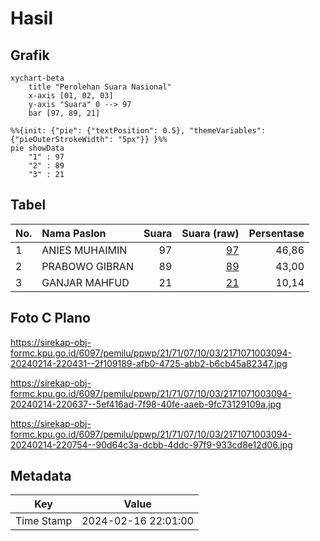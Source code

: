 # Hasil

## Grafik

```mermaid
xychart-beta
    title "Perolehan Suara Nasional"
    x-axis [01, 02, 03]
    y-axis "Suara" 0 --> 97
    bar [97, 89, 21]
```

```mermaid
%%{init: {"pie": {"textPosition": 0.5}, "themeVariables": {"pieOuterStrokeWidth": "5px"}} }%%
pie showData
    "1" : 97
    "2" : 89
    "3" : 21
```

## Tabel

| No. | Nama Paslon    | Suara | Suara (raw) | Persentase |
|:--- |:-------------- | -----:| -----------:| ----------:|
| 1   | ANIES MUHAIMIN | 97    | [97][p-1]   | 46,86      |
| 2   | PRABOWO GIBRAN | 89    | [89][p-2]   | 43,00      |
| 3   | GANJAR MAHFUD  | 21    | [21][p-3]   | 10,14      |


[p-1]: https://github.com/gigit-pemilu/pemilu-2024/blob/main/pilpres/hitung-suara/sub/21-kepulauan-riau/sub/71-kota-batam/sub/07-sei-beduk/sub/1003-mangsang/sub/094-tps/sub/paslon-1.txt
[p-2]: https://github.com/gigit-pemilu/pemilu-2024/blob/main/pilpres/hitung-suara/sub/21-kepulauan-riau/sub/71-kota-batam/sub/07-sei-beduk/sub/1003-mangsang/sub/094-tps/sub/paslon-2.txt
[p-3]: https://github.com/gigit-pemilu/pemilu-2024/blob/main/pilpres/hitung-suara/sub/21-kepulauan-riau/sub/71-kota-batam/sub/07-sei-beduk/sub/1003-mangsang/sub/094-tps/sub/paslon-3.txt

## Foto C Plano

https://sirekap-obj-formc.kpu.go.id/6097/pemilu/ppwp/21/71/07/10/03/2171071003094-20240214-220431--2f109189-afb0-4725-abb2-b6cb45a82347.jpg

https://sirekap-obj-formc.kpu.go.id/6097/pemilu/ppwp/21/71/07/10/03/2171071003094-20240214-220637--5ef416ad-7f98-40fe-aaeb-9fc73129109a.jpg

https://sirekap-obj-formc.kpu.go.id/6097/pemilu/ppwp/21/71/07/10/03/2171071003094-20240214-220754--90d64c3a-dcbb-4ddc-97f9-933cd8e12d06.jpg


## Metadata

| Key        | Value               |
| ---------- | ------------------- |
| Time Stamp | 2024-02-16 22:01:00 |



